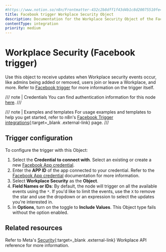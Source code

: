 ```yaml
---
#https://www.notion.so/n8n/Frontmatter-432c2b8dff1f43d4b1c8d20075510fe4
title: Facebook trigger Workplace Security Object
description: Documentation for the Workplace Security Object of the Facebook trigger node in n8n, a workflow automation platform. Includes configuration details.
contentType: integration
priority: medium
---
```


# Workplace Security (Facebook trigger)

Use this object to receive updates when Workplace security events occur, like admins being added or removed, users join or leave a Workplace, and more. Refer to [Facebook trigger](/integrations/builtin/trigger-nodes/n8n-nodes-base.facebooktrigger/) for more information on the trigger itself.

/// note | Credentials
You can find authentication information for this node [here](/integrations/builtin/credentials/facebookapp/).
///

///  note  | Examples and templates
For usage examples and templates to help you get started, refer to n8n's [Facebook Trigger integrations](https://n8n.io/integrations/facebook-trigger/){:target=_blank .external-link} page.
///

## Trigger configuration

To configure the trigger with this Object:

1. Select the **Credential to connect with**. Select an existing or create a new [Facebook App credential](/integrations/builtin/credentials/facebookapp/).
1. Enter the **APP ID** of the app connected to your credential. Refer to the [Facebook App credential](/integrations/builtin/credentials/facebookapp/) documentation for more information.
1. Select **Workplace Security** as the **Object**.
1. **Field Names or IDs**: By default, the node will trigger on all the available events using the `*`. If you'd like to limit the events, use the `X` to remove the star and use the dropdown or an expression to select the updates you're interested in.
1. In **Options**, turn on the toggle to **Include Values**. This Object type fails without the option enabled.

## Related resources

Refer to Meta's [Security](https://developers.facebook.com/docs/workplace/reference/webhooks/#security){:target=_blank .external-link} Workplace API reference for more information.
